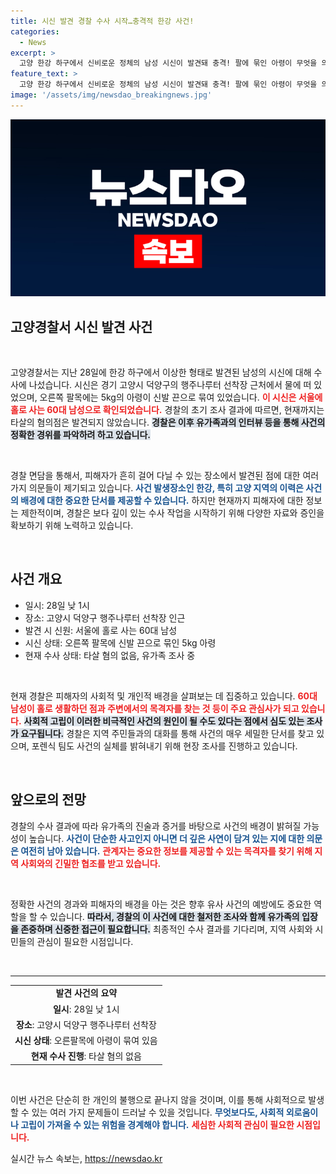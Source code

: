 ```yaml
---
title: 시신 발견 경찰 수사 시작…충격적 한강 사건!
categories:
  - News
excerpt: >
  고양 한강 하구에서 신비로운 정체의 남성 시신이 발견돼 충격! 팔에 묶인 아령이 무엇을 의미할까? 경찰, 유족 조사로 진실 규명 나선다!
feature_text: >
  고양 한강 하구에서 신비로운 정체의 남성 시신이 발견돼 충격! 팔에 묶인 아령이 무엇을 의미할까? 경찰, 유족 조사로 진실 규명 나선다!
image: '/assets/img/newsdao_breakingnews.jpg'
---
```


<p><img src="/assets/img/newsdao_breakingnews.jpg" alt="pcversion 속보" /></p>

<h2 data-ke-size="size26">고양경찰서 시신 발견 사건</h2>

<p data-ke-size="size16">&nbsp;</p>

<p>고양경찰서는 지난 28일에 한강 하구에서 이상한 형태로 발견된 남성의 시신에 대해 수사에 나섰습니다. 시신은 경기 고양시 덕양구의 행주나루터 선착장 근처에서 물에 떠 있었으며, 오른쪽 팔목에는 5kg의 아령이 신발 끈으로 묶여 있었습니다. <b><span style="color: #ee2323;">이 시신은 서울에 홀로 사는 60대 남성으로 확인되었습니다.</span></b> 경찰의 초기 조사 결과에 따르면, 현재까지는 타살의 혐의점은 발견되지 않았습니다. <b><span style="background-color: #21538527;">경찰은 이후 유가족과의 인터뷰 등을 통해 사건의 정확한 경위를 파악하려 하고 있습니다.</span></b></p>

<p data-ke-size="size16">&nbsp;</p>

<p>경찰 면담을 통해서, 피해자가 흔히 걸어 다닐 수 있는 장소에서 발견된 점에 대한 여러 가지 의문들이 제기되고 있습니다. <b><span style="color: #1a5490;">사건 발생장소인 한강, 특히 고양 지역의 이력은 사건의 배경에 대한 중요한 단서를 제공할 수 있습니다.</span></b> 하지만 현재까지 피해자에 대한 정보는 제한적이며, 경찰은 보다 깊이 있는 수사 작업을 시작하기 위해 다양한 자료와 증인을 확보하기 위해 노력하고 있습니다.</p>

<p data-ke-size="size16">&nbsp;</p>

<h2>사건 개요</h2>

<ul>
  <li>일시: 28일 낮 1시</li>
  <li>장소: 고양시 덕양구 행주나루터 선착장 인근</li>
  <li>발견 시 신원: 서울에 홀로 사는 60대 남성</li>
  <li>시신 상태: 오른쪽 팔목에 신발 끈으로 묶인 5kg 아령</li>
  <li>현재 수사 상태: 타살 혐의 없음, 유가족 조사 중</li>
</ul>

<p data-ke-size="size16">&nbsp;</p>

<p>현재 경찰은 피해자의 사회적 및 개인적 배경을 살펴보는 데 집중하고 있습니다. <b><span style="color: #ee2323;">60대 남성이 홀로 생활하던 점과 주변에서의 목격자를 찾는 것 등이 주요 관심사가 되고 있습니다.</span></b> <b><span style="background-color: #21538527;">사회적 고립이 이러한 비극적인 사건의 원인이 될 수도 있다는 점에서 심도 있는 조사가 요구됩니다.</span></b> 경찰은 지역 주민들과의 대화를 통해 사건의 매우 세밀한 단서를 찾고 있으며, 포렌식 팀도 사건의 실체를 밝혀내기 위해 현장 조사를 진행하고 있습니다.</p>

<p data-ke-size="size16">&nbsp;</p>

<h2>앞으로의 전망</h2>

<p>경찰의 수사 결과에 따라 유가족의 진술과 증거를 바탕으로 사건의 배경이 밝혀질 가능성이 높습니다. <b><span style="color: #1a5490;">사건이 단순한 사고인지 아니면 더 깊은 사연이 담겨 있는 지에 대한 의문은 여전히 남아 있습니다.</span></b> <b><span style="color: #ee2323;">관계자는 중요한 정보를 제공할 수 있는 목격자를 찾기 위해 지역 사회와의 긴밀한 협조를 받고 있습니다.</span></b></p>

<p data-ke-size="size16">&nbsp;</p>

<p>정확한 사건의 경과와 피해자의 배경을 아는 것은 향후 유사 사건의 예방에도 중요한 역할을 할 수 있습니다. <b><span style="background-color: #21538527;">따라서, 경찰의 이 사건에 대한 철저한 조사와 함께 유가족의 입장을 존중하며 신중한 접근이 필요합니다.</span></b> 최종적인 수사 결과를 기다리며, 지역 사회와 시민들의 관심이 필요한 시점입니다.</p>

<p data-ke-size="size16">&nbsp;</p>

<hr>

<table>
  <tr>
    <td style="text-align: center; height: 17px;"><b>발견 사건의 요약</b></td>
  </tr>
  <tr>
    <td style="text-align: center; height: 17px;"><b>일시</b>: 28일 낮 1시</td>
  </tr>
  <tr>
    <td style="text-align: center; height: 17px;"><b>장소</b>: 고양시 덕양구 행주나루터 선착장</td>
  </tr>
  <tr>
    <td style="text-align: center; height: 17px;"><b>시신 상태</b>: 오른팔목에 아령이 묶여 있음</td>
  </tr>
  <tr>
    <td style="text-align: center; height: 17px;"><b>현재 수사 진행</b>: 타살 혐의 없음</td>
  </tr>
</table>

<p data-ke-size="size16">&nbsp;</p>

<p>이번 사건은 단순히 한 개인의 불행으로 끝나지 않을 것이며, 이를 통해 사회적으로 발생할 수 있는 여러 가지 문제들이 드러날 수 있을 것입니다. <b><span style="color: #1a5490;">무엇보다도, 사회적 외로움이나 고립이 가져올 수 있는 위험을 경계해야 합니다.</span></b> <b><span style="color: #ee2323;">세심한 사회적 관심이 필요한 시점입니다.</span></b></p>
실시간 뉴스 속보는, <a href="https://newsdao.kr" rel="dofollow">https://newsdao.kr</a>


